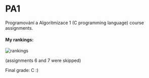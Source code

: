 # PA1
Programování a Algoritmizace 1 (C programming language) course assignments.

#### My rankings:
<img>![rankings](https://user-images.githubusercontent.com/47743251/224510283-7124cd84-69ff-45ef-9f5b-271c9ffc9973.png)
</img>

(assignments 6 and 7 were skipped)


Final grade: C :)

